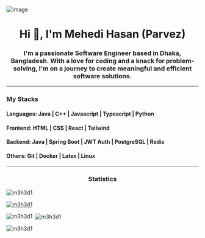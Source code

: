 ![image](https://github.com/user-attachments/assets/27ac4563-d92c-4f3f-b500-18c4826fdcb4)<h1 align="center">Hi 👋, I'm Mehedi Hasan (Parvez)</h1>
<h3 align="center">I'm a passionate Software Engineer based in Dhaka, Bangladesh. With a love for coding and a knack for problem-solving, I'm on a journey to create meaningful and efficient software solutions.</h3>

---

### My Stacks
#### Languages: Java | C++ | Javascript | Typescript | Python 

#### Frontend: HTML | CSS | React | Tailwind

#### Backend: Java | Spring Boot | JWT Auth | PostgreSQL | Redis

#### Others: Git | Docker | Latex | Linux

---

<h3 align="center">Statistics</h3>

<p align="left"> <img src="https://komarev.com/ghpvc/?username=m3h3d1&label=Profile%20views&color=0e75b6&style=flat" alt="m3h3d1" /> </p>

<p align="left"> <a href="https://github.com/ryo-ma/github-profile-trophy"><img src="https://github-profile-trophy.vercel.app/?username=m3h3d1" alt="m3h3d1" /></a> </p>

<p><img align="left" src="https://github-readme-stats.vercel.app/api/top-langs?username=m3h3d1&show_icons=true&locale=en&layout=compact" alt="m3h3d1" /></p>

<p>&nbsp;<img align="center" src="https://github-readme-stats.vercel.app/api?username=m3h3d1&show_icons=true&locale=en" alt="m3h3d1" /></p>

<p><img align="center" src="https://github-readme-streak-stats.herokuapp.com/?user=m3h3d1&" alt="m3h3d1" /></p>
